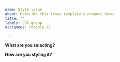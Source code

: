 ```yaml
---
name: Style issue
about: Describe this issue template's purpose here.
title: ''
labels: CSS group
assignees: rotoole-22

---
```


**What are you selecting?**


**How are you styling it?**
